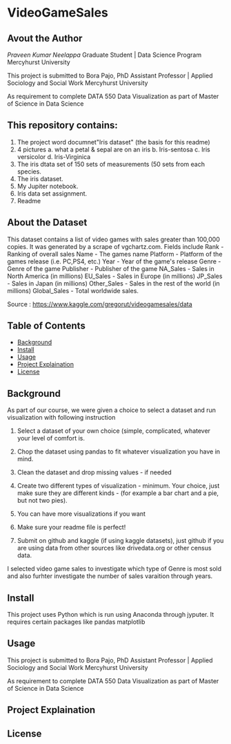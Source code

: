 # VideoGameSales

## Avout the Author

*Praveen Kumar Neelappa*
Graduate Student | Data Science Program
Mercyhurst University

This project is submitted to
Bora Pajo, PhD
Assistant Professor | Applied Sociology and Social Work
Mercyhurst University

As requirement to complete 
DATA 550 Data Visualization
as part of Master of Science in Data Science

## This repository contains:

1. The project word documnet"Iris dataset" (the basis for this readme)
2. 4 pictures
a. what a petal & sepal are on an iris
b. Iris-sentosa
c. Iris versicolor
d. Iris-Virginica
3. The iris dtata set of 150 sets of measurements (50 sets from each species.
4. The iris dataset.
5. My Jupiter notebook.
6. Iris data set assignment.
7. Readme

## About the Dataset

This dataset contains a list of video games with sales greater than 100,000 copies. It was generated by a scrape of vgchartz.com.
Fields include
Rank - Ranking of overall sales
Name - The games name
Platform - Platform of the games release (i.e. PC,PS4, etc.)
Year - Year of the game's release
Genre - Genre of the game
Publisher - Publisher of the game
NA_Sales - Sales in North America (in millions)
EU_Sales - Sales in Europe (in millions)
JP_Sales - Sales in Japan (in millions)
Other_Sales - Sales in the rest of the world (in millions)
Global_Sales - Total worldwide sales.

Source : https://www.kaggle.com/gregorut/videogamesales/data

## Table of Contents

- [Background](#background)
- [Install](#install)
- [Usage](#usage)
- [Project Explaination](#Project-explaination)
- [License](#license)

## Background

As part of our course, we were given a choice to select a dataset and run visualization with following instruction

1) Select a dataset of your own choice (simple, complicated, whatever your level of comfort is.

2) Chop the dataset using pandas to fit whatever visualization you have in mind.

3) Clean the dataset and drop missing values - if needed

4) Create two different types of visualization - minimum. Your choice, just make sure they are different kinds - (for example a bar chart and a pie, but not two pies).

5) You can have more visualizations if you want

6) Make sure your readme file is perfect!

7) Submit on github and kaggle (if using kaggle datasets), just github if you are using data from other sources like drivedata.org or other census data.

I selected video game sales to investigate which type of Genre is most sold and also furhter investigate the number of sales varaition through years.

## Install

This project uses Python which is run using Anaconda through jyputer.
It requires certain packages like
pandas
matplotlib

## Usage

This project is submitted to
Bora Pajo, PhD
Assistant Professor | Applied Sociology and Social Work
Mercyhurst University

As requirement to complete 
DATA 550 Data Visualization
as part of Master of Science in Data Science


## Project Explaination


                                     
## License
